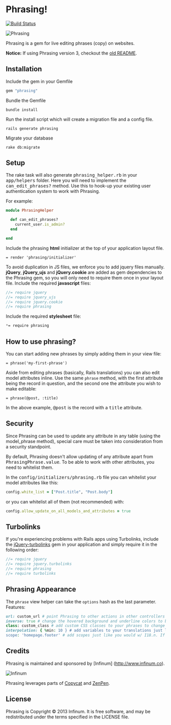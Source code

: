 # Phrasing!

[![Build Status](https://travis-ci.org/infinum/phrasing.png)](https://travis-ci.org/infinum/phrasing)

![Phrasing](http://www.miataturbo.net/attachments/miata-parts-sale-trade-5/74257-lots-leftovers-near-boston-archer-phrasing2-300x225-jpg?dateline=1366600534)

Phrasing is a gem for live editing phrases (copy) on websites.

**Notice:** If using Phrasing version 3, checkout the [old README](https://github.com/infinum/phrasing/blob/new-release-4/README-3.md).

## Installation

Include the gem in your Gemfile

```ruby
gem "phrasing"
```

Bundle the Gemfile

```shell
bundle install
```

Run the install script which will create a migration file and a config file.

```shell
rails generate phrasing
```

Migrate your database
```shell
rake db:migrate
```

## Setup

The rake task will also generate <tt>phrasing_helper.rb</tt> in your <tt>app/helpers</tt> folder. Here you will need to implement the <tt>can_edit_phrases?</tt> method. Use this to hook-up your existing user authentication system to work with Phrasing.

For example:

```ruby
module PhrasingHelper

  def can_edit_phrases?
    current_user.is_admin?
  end

end
```
Include the phrasing **html** initializer at the top of your application layout file.

```haml
= render 'phrasing/initializer'
```

To avoid duplication in JS files, we enforce you to add jquery files manually. **jQuery**, **jQuery_ujs** and **jQuery.cookie** are added as gem dependencies to the Phrasing gem, so you will only need to require them once in your layout file. Include the required **javascript** files:

```javascript
//= require jquery
//= require jquery_ujs
//= require jquery.cookie
//= require phrasing
```

Include the required **stylesheet** file:

```css
*= require phrasing
```

## How to use phrasing?

You can start adding new phrases by simply adding them in your view file:

	= phrase('my-first-phrase')

Aside from editing phrases (basically, Rails translations) you can also edit model attributes inline. Use the same `phrase` method, with the first attribute being the record in question, and the second one the attribute you wish to make editable:

  	= phrase(@post, :title)

In the above example, <tt>@post</tt> is the record with a <tt>title</tt> attribute.

## Security

Since Phrasing can be used to update any attribute in any table (using the model_phrase method), special care must be taken into consideration from a security standpoint.

By default, Phrasing doesn't allow updating of any attribute apart from <tt>PhrasingPhrase.value</tt>. To be able to work with other attributes, you need to whitelist them.

In the <tt>config/initializers/phrasing.rb</tt> file you can whitelist your model attributes like this:

```ruby
config.white_list = ["Post.title", "Post.body"]
```

or you can whitelist all of them (not recommended) with:

```ruby
config.allow_update_on_all_models_and_attributes = true
```

## Turbolinks

If you're experiencing problems with Rails apps using Turbolinks, include the [jQuery-turbolinks](https://github.com/kossnocorp/jquery.turbolinks) gem in your application and simply require it in the following order:

```javascript
//= require jquery
//= require jquery.turbolinks
//= require phrasing
//= require turbolinks
```

## Phrasing Appearance

The `phrase` view helper can take the `options` hash as the last parameter. Features:
```ruby
url: custom_url # point Phrasing to other actions in other controllers
inverse: true # change the hovered background and underline colors to better fit darker backgrounds
class: custom_class # add custom CSS classes to your phrases to change the appearance of phrases in your application
interpolation: { %min: 10 } # add variables to your translations just like w/ I18n
scope: 'homepage.footer' # add scopes just like you would w/ I18.n. If the first argument is 'test', than the key would be 'homepage.footer.test'
```

## Credits

Phrasing is maintained and sponsored by
[Infinum] (http://www.infinum.co).

![Infinum](https://www.infinum.co/assets/logo_pic-2e19713f50692ed9b0805b199676c19a.png)

Phrasing leverages parts of [Copycat](https://github.com/Zorros/copycat) and [ZenPen](https://github.com/tholman/zenpen/tree/master/).

## License

Phrasing is Copyright © 2013 Infinum. It is free software, and may be redistributed under the terms specified in the LICENSE file.
